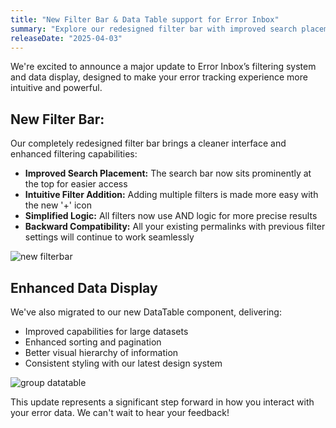 ```yaml
---
title: "New Filter Bar & Data Table support for Error Inbox"
summary: "Explore our redesigned filter bar with improved search placement, intuitive filter controls for precise filtering. Plus, enjoy enhanced capabilities  with our new DataTable for better data visualization and management."
releaseDate: "2025-04-03"
---
```


We're excited to announce a major update to Error Inbox’s filtering system and data display, designed to make your error tracking experience more intuitive and powerful.

## New Filter Bar:

Our completely redesigned filter bar brings a cleaner interface and enhanced filtering capabilities:

- **Improved Search Placement:** The search bar now sits prominently at the top for easier access
- **Intuitive Filter Addition:** Adding multiple filters is made more easy with the new '+' icon
- **Simplified Logic:** All filters now use AND logic for more precise results 
- **Backward Compatibility:** All your existing permalinks with previous filter settings will continue to work seamlessly

![new filterbar](/static/images/errors-inbox_screenshot_grouptab_datatable.webp "new filterbar")

## Enhanced Data Display

We've also migrated to our new DataTable component, delivering:

- Improved capabilities for large datasets
- Enhanced sorting and pagination
- Better visual hierarchy of information
- Consistent styling with our latest design system

![group datatable](/static/images/errors-inbox_screenshot_grouptab_filterbar.webp "group datatable")

This update represents a significant step forward in how you interact with your error data. We can't wait to hear your feedback!
